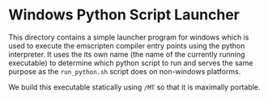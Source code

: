 Windows Python Script Launcher
==============================

This directory contains a simple launcher program for windows which is used to
execute the emscripten compiler entry points using the python interpreter.  It
uses the its own name (the name of the currently running executable) to
determine which python script to run and serves the same purpose as the
``run_python.sh`` script does on non-windows platforms.

We build this executable statically using ``/MT`` so that it is maximally
portable.
